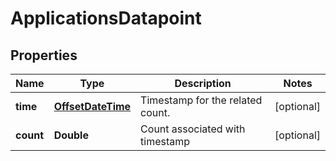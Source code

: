 
# ApplicationsDatapoint

## Properties
Name | Type | Description | Notes
------------ | ------------- | ------------- | -------------
**time** | [**OffsetDateTime**](OffsetDateTime.md) | Timestamp for the related count. |  [optional]
**count** | **Double** | Count associated with timestamp |  [optional]



